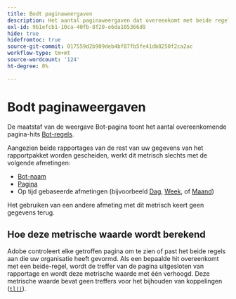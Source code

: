 ```yaml
---
title: Bodt paginaweergaven
description: Het aantal paginaweergaven dat overeenkomt met beide regels.
exl-id: 9b1efcb1-10ca-40fb-8f20-e6da105366d9
hide: true
hidefromtoc: true
source-git-commit: 017559d2b909deb4bf87fb5fe41db8250f2ca2ac
workflow-type: tm+mt
source-wordcount: '124'
ht-degree: 0%

---
```


# Bodt paginaweergaven

De maatstaf van de weergave Bot-pagina toont het aantal overeenkomende pagina-hits [Bot-regels](/help/admin/admin/c-manage-report-suites/c-edit-report-suites/general/bot-removal/bot-rules.md).

Aangezien beide rapportages van de rest van uw gegevens van het rapportpakket worden gescheiden, werkt dit metrisch slechts met de volgende afmetingen:

* [Bot-naam](../dimensions/bot-name.md)
* [Pagina](../dimensions/page.md)
* Op tijd gebaseerde afmetingen (bijvoorbeeld [Dag](../dimensions/day.md), [Week](../dimensions/week.md), of [Maand](../dimensions/month.md))

Het gebruiken van een andere afmeting met dit metrisch keert geen gegevens terug.

## Hoe deze metrische waarde wordt berekend

Adobe controleert elke getroffen pagina om te zien of past het beide regels aan die uw organisatie heeft gevormd. Als een bepaalde hit overeenkomt met een beide-regel, wordt de treffer van de pagina uitgesloten van rapportage en wordt deze metrische waarde met één verhoogd. Deze metrische waarde bevat geen treffers voor het bijhouden van koppelingen ([`tl()`](/help/implement/vars/functions/tl-method.md)).
